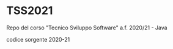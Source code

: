 # TSS2021

Repo del corso "Tecnico Sviluppo Software" a.f. 2020/21 - Java 

codice sorgente 2020-21


